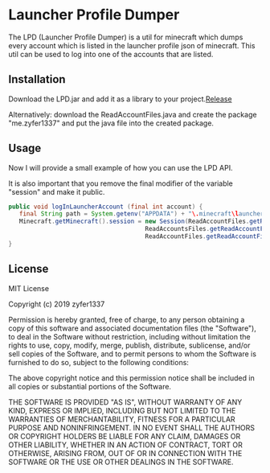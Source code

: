 # Launcher Profile Dumper

The LPD (Launcher Profile Dumper) is a util for minecraft which dumps every account which is listed in the launcher profile json of minecraft. This util can be used to log into one of the accounts that are listed.

## Installation

Download the LPD.jar and add it as a library to your project.[Release](https://github.com/zyfer1337/Launcher-Profile-Dumper/releases)

Alternatively: download the ReadAccountFiles.java and create the package "me.zyfer1337" and put the java file into the created package.

## Usage

Now I will provide a small example of how you can use the LPD API.

It is also important that you remove the final modifier of the variable "session" and make it public.

```java
public void logInLauncherAccount (final int account) {
   final String path = System.getenv("APPDATA") + "\.minecraft\launcher_profiles.json";
   Minecraft.getMinecraft().session = new Session(ReadAccountFiles.getReadAccountFiles().getOneInfo("displayName", account, path),
                                      ReadAccountsFiles.getReadAccountFiles().getOneInfo("uuid", account, path).replace("-", ""),
                                      ReadAccountFiles.getReadAccountFiles().getOneInfo("accessToken", account, path), "mojang");
} 
```

## License
MIT License

Copyright (c) 2019 zyfer1337

Permission is hereby granted, free of charge, to any person obtaining a copy
of this software and associated documentation files (the "Software"), to deal
in the Software without restriction, including without limitation the rights
to use, copy, modify, merge, publish, distribute, sublicense, and/or sell
copies of the Software, and to permit persons to whom the Software is
furnished to do so, subject to the following conditions:

The above copyright notice and this permission notice shall be included in all
copies or substantial portions of the Software.

THE SOFTWARE IS PROVIDED "AS IS", WITHOUT WARRANTY OF ANY KIND, EXPRESS OR
IMPLIED, INCLUDING BUT NOT LIMITED TO THE WARRANTIES OF MERCHANTABILITY,
FITNESS FOR A PARTICULAR PURPOSE AND NONINFRINGEMENT. IN NO EVENT SHALL THE
AUTHORS OR COPYRIGHT HOLDERS BE LIABLE FOR ANY CLAIM, DAMAGES OR OTHER
LIABILITY, WHETHER IN AN ACTION OF CONTRACT, TORT OR OTHERWISE, ARISING FROM,
OUT OF OR IN CONNECTION WITH THE SOFTWARE OR THE USE OR OTHER DEALINGS IN THE
SOFTWARE.
